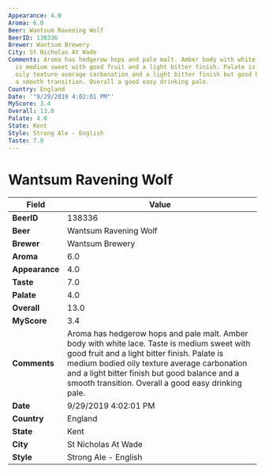 ```yaml
---
Appearance: 4.0
Aroma: 6.0
Beer: Wantsum Ravening Wolf
BeerID: 138336
Brewer: Wantsum Brewery
City: St Nicholas At Wade
Comments: Aroma has hedgerow hops and pale malt. Amber body with white lace. Taste
  is medium sweet with good fruit and a light bitter finish. Palate is medium bodied
  oily texture average carbonation and a light bitter finish but good balance and
  a smooth transition. Overall a good easy drinking pale.
Country: England
Date: '"9/29/2019 4:02:01 PM"'
MyScore: 3.4
Overall: 13.0
Palate: 4.0
State: Kent
Style: Strong Ale - English
Taste: 7.0
---
```


# Wantsum Ravening Wolf

| Field         | Value |
|---------------|-------|
| **BeerID** | 138336 |
| **Beer** | Wantsum Ravening Wolf |
| **Brewer** | Wantsum Brewery |
| **Aroma** | 6.0 |
| **Appearance** | 4.0 |
| **Taste** | 7.0 |
| **Palate** | 4.0 |
| **Overall** | 13.0 |
| **MyScore** | 3.4 |
| **Comments** | Aroma has hedgerow hops and pale malt. Amber body with white lace. Taste is medium sweet with good fruit and a light bitter finish. Palate is medium bodied oily texture average carbonation and a light bitter finish but good balance and a smooth transition. Overall a good easy drinking pale. |
| **Date** | 9/29/2019 4:02:01 PM |
| **Country** | England |
| **State** | Kent |
| **City** | St Nicholas At Wade |
| **Style** | Strong Ale - English |
